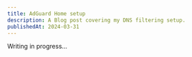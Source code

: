 ```yaml
---
title: AdGuard Home setup
description: A Blog post covering my DNS filtering setup.
publishedAt: 2024-03-31
---
```


Writing in progress...